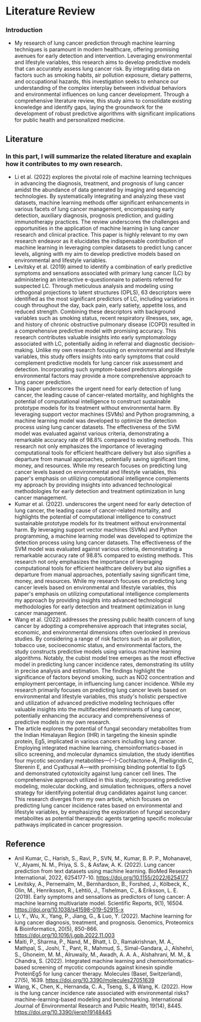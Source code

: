 # Literature Review
### Introduction
- My research of lung cancer prediction through machine learning techniques is paramount in modern healthcare, offering promising avenues for early detection and intervention. Leveraging environmental and lifestyle variables, this research aims to develop predictive models that can accurately assess lung cancer risk. By integrating data on factors such as smoking habits, air pollution exposure, dietary patterns, and occupational hazards, this investigation seeks to enhance our understanding of the complex interplay between individual behaviors and environmental influences on lung cancer development. Through a comprehensive literature review, this study aims to consolidate existing knowledge and identify gaps, laying the groundwork for the development of robust predictive algorithms with significant implications for public health and personalized medicine.
## Literature
### In this part, I will summarize the related literature and exaplain how it contributes to my own research.
- Li et al. (2022) explores the pivotal role of machine learning techniques in advancing the diagnosis, treatment, and prognosis of lung cancer amidst the abundance of data generated by imaging and sequencing technologies. By systematically integrating and analyzing these vast datasets, machine learning methods offer significant enhancements in various facets of lung cancer management, encompassing early detection, auxiliary diagnosis, prognosis prediction, and guiding immunotherapy practices. The review underscores the challenges and opportunities in the application of machine learning in lung cancer research and clinical practice. This paper is highly relevant to my own research endeavor as it elucidates the indispensable contribution of machine learning in leveraging complex datasets to predict lung cancer levels, aligning with my aim to develop predictive models based on environmental and lifestyle variables.
- Levitsky et al. (2019) aimed to identify a combination of early predictive symptoms and sensations associated with primary lung cancer (LC) by administering an interactive e-questionnaire to patients referred for suspected LC. Through meticulous analysis and modeling using orthogonal projections to latent structures (OPLS), 63 descriptors were identified as the most significant predictors of LC, including variations in cough throughout the day, back pain, early satiety, appetite loss, and reduced strength. Combining these descriptors with background variables such as smoking status, recent respiratory illnesses, sex, age, and history of chronic obstructive pulmonary disease (COPD) resulted in a comprehensive predictive model with promising accuracy. This research contributes valuable insights into early symptomatology associated with LC, potentially aiding in referral and diagnostic decision-making. Unlike my own research focusing on environmental and lifestyle variables, this study offers insights into early symptoms that could complement predictive models for lung cancer risk assessment and detection. Incorporating such symptom-based predictors alongside environmental factors may provide a more comprehensive approach to lung cancer prediction.
- This paper underscores the urgent need for early detection of lung cancer, the leading cause of cancer-related mortality, and highlights the potential of computational intelligence to construct sustainable prototype models for its treatment without environmental harm. By leveraging support vector machines (SVMs) and Python programming, a machine learning model was developed to optimize the detection process using lung cancer datasets. The effectiveness of the SVM model was evaluated against various criteria, demonstrating a remarkable accuracy rate of 98.8% compared to existing methods. This research not only emphasizes the importance of leveraging computational tools for efficient healthcare delivery but also signifies a departure from manual approaches, potentially saving significant time, money, and resources. While my research focuses on predicting lung cancer levels based on environmental and lifestyle variables, this paper's emphasis on utilizing computational intelligence complements my approach by providing insights into advanced technological methodologies for early detection and treatment optimization in lung cancer management.
- Kumar et al. (2022). underscores the urgent need for early detection of lung cancer, the leading cause of cancer-related mortality, and highlights the potential of computational intelligence to construct sustainable prototype models for its treatment without environmental harm. By leveraging support vector machines (SVMs) and Python programming, a machine learning model was developed to optimize the detection process using lung cancer datasets. The effectiveness of the SVM model was evaluated against various criteria, demonstrating a remarkable accuracy rate of 98.8% compared to existing methods. This research not only emphasizes the importance of leveraging computational tools for efficient healthcare delivery but also signifies a departure from manual approaches, potentially saving significant time, money, and resources. While my research focuses on predicting lung cancer levels based on environmental and lifestyle variables, this paper's emphasis on utilizing computational intelligence complements my approach by providing insights into advanced technological methodologies for early detection and treatment optimization in lung cancer management.
- Wang et al. (2022) addresses the pressing public health concern of lung cancer by adopting a comprehensive approach that integrates social, economic, and environmental dimensions often overlooked in previous studies. By considering a range of risk factors such as air pollution, tobacco use, socioeconomic status, and environmental factors, the study constructs predictive models using various machine learning algorithms. Notably, the cubist model tree emerges as the most effective model in predicting lung cancer incidence rates, demonstrating its utility in precise analysis and estimation. The findings highlight the significance of factors beyond smoking, such as NO2 concentration and employment percentage, in influencing lung cancer incidence. While my research primarily focuses on predicting lung cancer levels based on environmental and lifestyle variables, this study's holistic perspective and utilization of advanced predictive modeling techniques offer valuable insights into the multifaceted determinants of lung cancer, potentially enhancing the accuracy and comprehensiveness of predictive models in my own research.
- The article explores the potential of fungal secondary metabolites from the Indian Himalayan Region (IHR) in targeting the kinesin spindle protein, Eg5, implicated in various cancers including lung cancer. Employing integrated machine learning, chemoinformatics-based in silico screening, and molecular dynamics simulation, the study identifies four mycotic secondary metabolites—(−)-Cochlactone-A, Phelligridin C, Sterenin E, and Cyathusal A—with promising binding potential to Eg5 and demonstrated cytotoxicity against lung cancer cell lines. The comprehensive approach utilized in this study, incorporating predictive modeling, molecular docking, and simulation techniques, offers a novel strategy for identifying potential drug candidates against lung cancer. This research diverges from my own article, which focuses on predicting lung cancer incidence rates based on environmental and lifestyle variables, by emphasizing the exploration of fungal secondary metabolites as potential therapeutic agents targeting specific molecular pathways implicated in cancer progression.
## Reference
- Anil Kumar, C., Harish, S., Ravi, P., SVN, M., Kumar, B. P. P., Mohanavel, V., Alyami, N. M., Priya, S. S., & Asfaw, A. K. (2022). Lung cancer prediction from text datasets using machine learning. BioMed Research International, 2022, 6254177-10. https://doi.org/10.1155/2022/6254177
- Levitsky, A., Pernemalm, M., Bernhardson, B., Forshed, J., Kölbeck, K., Olin, M., Henriksson, R., Lehtiö, J., Tishelman, C., & Eriksson, L. E. (2019). Early symptoms and sensations as predictors of lung cancer: A machine learning multivariate model. Scientific Reports, 9(1), 16504. https://doi.org/10.1038/s41598-019-52915-x
- Li, Y., Wu, X., Yang, P., Jiang, G., & Luo, Y. (2022). Machine learning for lung cancer diagnosis, treatment, and prognosis. Genomics, Proteomics & Bioinformatics, 20(5), 850-866. https://doi.org/10.1016/j.gpb.2022.11.003
- Maiti, P., Sharma, P., Nand, M., Bhatt, I. D., Ramakrishnan, M. A., Mathpal, S., Joshi, T., Pant, R., Mahmud, S., Simal-Gandara, J., Alshehri, S., Ghoneim, M. M., Alruwaily, M., Awadh, A. A. A., Alshahrani, M. M., & Chandra, S. (2022). Integrated machine learning and chemoinformatics-based screening of mycotic compounds against kinesin spindle ProteinEg5 for lung cancer therapy. Molecules (Basel, Switzerland), 27(5), 1639. https://doi.org/10.3390/molecules27051639
- Wang, K., Chen, K., Hernanda, C. A., Tseng, S., & Wang, K. (2022). How is the lung cancer incidence rate associated with environmental risks? machine-learning-based modeling and benchmarking. International Journal of Environmental Research and Public Health, 19(14), 8445. https://doi.org/10.3390/ijerph19148445
  
